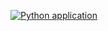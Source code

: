 [![Python application](https://github.com/Raheesakk/Adding-a-Status-Badge/actions/workflows/pylint_pytest.yml/badge.svg?event=status)](https://github.com/Raheesakk/Adding-a-Status-Badge/actions/workflows/pylint_pytest.yml)